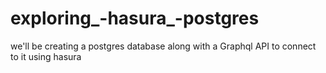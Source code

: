 # exploring_-hasura_-postgres
we'll be creating a postgres database along with a Graphql API to connect to it using hasura

